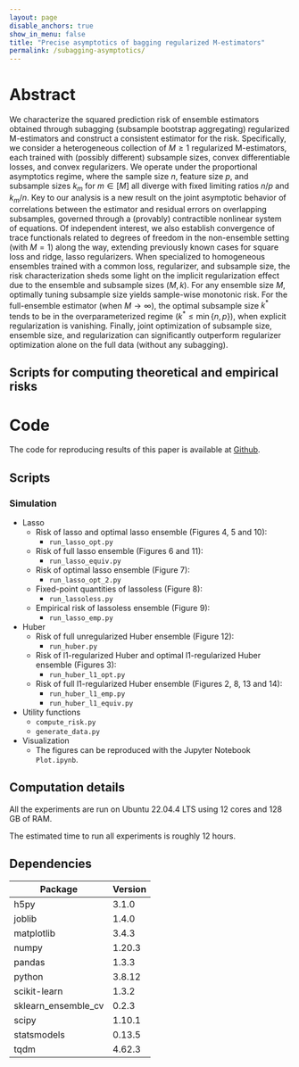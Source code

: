 ```yaml
---
layout: page
disable_anchors: true
show_in_menu: false
title: "Precise asymptotics of bagging regularized M-estimators"
permalink: /subagging-asymptotics/
---
```



# Abstract

We characterize the squared prediction risk of ensemble estimators obtained through subagging (subsample bootstrap aggregating) regularized M-estimators and construct a consistent estimator for the risk. Specifically, we consider a heterogeneous collection of $M\geq 1$ regularized M-estimators, each trained with (possibly different) subsample sizes, convex differentiable losses, and convex regularizers. We operate under the proportional asymptotics regime, where the sample size $n$, feature size $p$, and subsample sizes $k_m$ for $m\in[M]$ all diverge with fixed limiting ratios $n/p$ and $k_m/n$. Key to our analysis is a new result on the joint asymptotic behavior of correlations between the estimator and residual errors on overlapping subsamples, governed through a (provably) contractible nonlinear system of equations. Of independent interest, we also establish convergence of trace functionals related to degrees of freedom in the non-ensemble setting (with $M=1$) along the way, extending previously known cases for square loss and ridge, lasso regularizers.
When specialized to homogeneous ensembles trained with a common loss, regularizer, and subsample size, the risk characterization sheds some light on the implicit regularization effect due to the ensemble and subsample sizes $(M,k)$. For any ensemble size $M$, optimally tuning subsample size yields sample-wise monotonic risk. For the full-ensemble estimator (when $M\rightarrow\infty$), the optimal subsample size $k^\ast$ tends to be in the overparameterized regime $(k^*\leq\min\{n,p\})$, when explicit regularization is vanishing. Finally, joint optimization of subsample size, ensemble size, and regularization can significantly outperform regularizer optimization alone on the full data (without any subagging).

## Scripts for computing theoretical and empirical risks




# Code

The code for reproducing results of this paper is available at [Github](https://github.com/jaydu1/overparameterized-ensembling/tree/main/paper/subagging-asymptotics).

## Scripts

### Simulation
- Lasso    
    - Risk of lasso and optimal lasso ensemble (Figures 4, 5 and 10):
        - `run_lasso_opt.py`    
    - Risk of full lasso ensemble (Figures 6 and 11):
        - `run_lasso_equiv.py`
    - Risk of optimal lasso ensemble (Figure 7):
        - `run_lasso_opt_2.py`
    - Fixed-point quantities of lassoless (Figure 8):
        - `run_lassoless.py`
    - Empirical risk of lassoless ensemble (Figure 9):
        - `run_lasso_emp.py`
- Huber
    - Risk of full unregularized Huber ensemble (Figure 12):
        - `run_huber.py`
    - Risk of l1-regularized Huber and optimal l1-regularized Huber ensemble (Figures 3):
        - `run_huber_l1_opt.py`
    - Risk of full l1-regularized Huber ensemble (Figures 2, 8, 13 and 14):
        - `run_huber_l1_emp.py`
        - `run_huber_l1_equiv.py`
- Utility functions
    - `compute_risk.py`
    - `generate_data.py`   
- Visualization
    - The figures can be reproduced with the Jupyter Notebook `Plot.ipynb`.



## Computation details

All the experiments are run on Ubuntu 22.04.4 LTS using 12 cores and 128 GB of RAM.

The estimated time to run all experiments is roughly 12 hours.

## Dependencies

Package | Version
--- | ---
h5py | 3.1.0
joblib | 1.4.0
matplotlib | 3.4.3
numpy | 1.20.3
pandas | 1.3.3
python | 3.8.12
scikit-learn | 1.3.2
sklearn_ensemble_cv | 0.2.3
scipy | 1.10.1
statsmodels | 0.13.5
tqdm | 4.62.3

